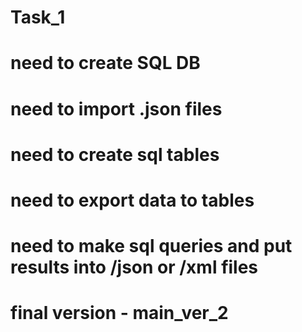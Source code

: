 # Task_1
# need to create SQL DB
# need to import .json files
# need to create sql tables
# need to export data to tables
# need to make sql queries and put results into /json or /xml files
# final version - main_ver_2
